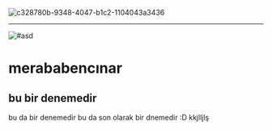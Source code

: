 ![c328780b-9348-4047-b1c2-1104043a3436](https://user-images.githubusercontent.com/61086421/235379830-cd3a84f3-b5f0-408e-b4fa-26f55f8943f7.jpg)
***
![#asd](https://www.google.com)

# merababencınar
## bu bir denemedir
bu da bir denemedir
bu da son olarak bir dnemedir :D
kkjlljlş
